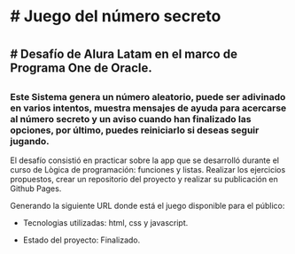 <h1> # Juego del número secreto<h1>

<h2> # Desafío de Alura Latam en el marco de Programa One de Oracle.<h2>

<h3>Este Sistema genera un número aleatorio, puede ser adivinado en varios intentos,
 muestra mensajes de ayuda para acercarse al número secreto y un aviso cuando han      finalizado las opciones, por último, puedes reiniciarlo si deseas seguir jugando.</h3>



El desafío consistió en practicar sobre la app que se desarrolló durante el curso de Lògica de programación: funciones y listas. Realizar los ejercicios propuestos, crear un repositorio del proyecto y realizar su publicación en Github Pages.

Generando la siguiente URL donde está el juego disponible para el público:

- Tecnologias utilizadas: html, css y javascript.
  
- Estado del proyecto: Finalizado.
